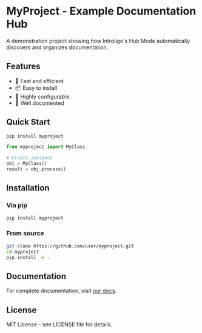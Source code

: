 # MyProject - Example Documentation Hub

A demonstration project showing how Introligo's Hub Mode automatically discovers and organizes documentation.

## Features

- 🚀 Fast and efficient
- 📦 Easy to install
- 🔧 Highly configurable
- 📖 Well documented

## Quick Start

```bash
pip install myproject
```

```python
from myproject import MyClass

# Create instance
obj = MyClass()
result = obj.process()
```

## Installation

### Via pip

```bash
pip install myproject
```

### From source

```bash
git clone https://github.com/user/myproject.git
cd myproject
pip install -e .
```

## Documentation

For complete documentation, visit [our docs](https://myproject.readthedocs.io).

## License

MIT License - see LICENSE file for details.
